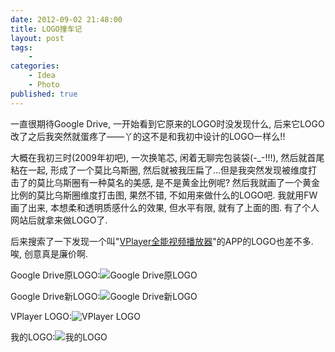 ```yaml
---
date: 2012-09-02 21:48:00
title: LOGO撞车记
layout: post
tags:
    - 
categories:
    - Idea
    - Photo
published: true
---
```


一直很期待Google Drive, 一开始看到它原来的LOGO时没发现什么, 后来它LOGO改了之后我突然就蛋疼了——丫的这不是和我初中设计的LOGO一样么!!

<!-- more -->

大概在我初三时(2009年初吧), 一次换笔芯, 闲着无聊完包装袋(-_-!!!), 然后就首尾粘在一起, 形成了一个莫比乌斯圈, 然后就被我压扁了...但是我突然发现被维度打击了的莫比乌斯圈有一种莫名的美感, 是不是黄金比例呢? 然后我就画了一个黄金比例的莫比乌斯圈维度打击图, 果然不错, 不如用来做什么的LOGO吧. 我就用FW画了出来, 本想柔和透明质感什么的效果, 但水平有限, 就有了上面的图. 有了个人网站后就拿来做LOGO了.

后来搜索了一下发现一个叫"[VPlayer全能视频播放器](https://vplayer.net/)"的APP的LOGO也差不多. 唉, 创意真是廉价啊.

Google Drive原LOGO:![Google Drive原LOGO](https://byfiles.storage.live.com/y1pXh3Bcc6oK2z-0fgN9qNN1m_A5B24y_CnjXSYGwZE3lt7KLWEHA-bVn7nRxUhs7OPbzp1A6fBuLWJZCX6aG4g4Q/googledrivelogo2.jpg)

Google Drive新LOGO:![Google Drive新LOGO](https://byfiles.storage.live.com/y1pV1B1_lsugbf-rmRs6GC9boRQiaTHCf24OnxcTQs74fk0Uo0h3QoEX5ZXIu-vJFQOTAdjRmpM859WXHLnPhSC-w/googledrivelogo1.jpg)

VPlayer LOGO:![VPlayer LOGO](https://byfiles.storage.live.com/y1pYF69-QDvLr3gWPaSNnOjODIXMAOhxOOc30U_IpEqKJZ1G1l0U3ROPGwbl9RpO9fcBd0wi7FD1neXnwLFkA4W9Q/vplayerlogo.jpg)

我的LOGO:![我的LOGO](https://byfiles.storage.live.com/y1pjhgEom_iZQPGhDPKs74xUapHGXfDwtsNa_T2rZ-wB6Sjex3rxl5I3MSU2wYSFPlkhcgichbNLWO-EQKgDK4LbQ/logo.jpg)
